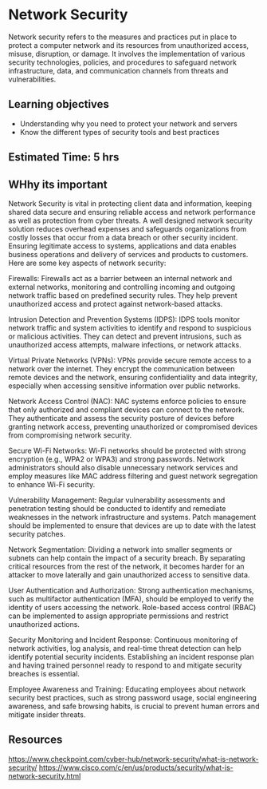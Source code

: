 # Network Security

Network security refers to the measures and practices put in place to protect a computer network and its resources from unauthorized access, misuse, disruption, or damage. It involves the implementation of various security technologies, policies, and procedures to safeguard network infrastructure, data, and communication channels from threats and vulnerabilities.

## Learning objectives
- Understanding why you need to protect your network and servers
- Know the different types of security tools and best practices

## Estimated Time: 5 hrs

## WHhy its important
Network Security is vital in protecting client data and information, keeping shared data secure and ensuring reliable access and network performance as well as protection from cyber threats. A well designed network security solution reduces overhead expenses and safeguards organizations from costly losses that occur from a data breach or other security incident. Ensuring legitimate access to systems, applications and data enables business operations and delivery of services and products to customers.
Here are some key aspects of network security:

Firewalls: Firewalls act as a barrier between an internal network and external networks, monitoring and controlling incoming and outgoing network traffic based on predefined security rules. They help prevent unauthorized access and protect against network-based attacks.

Intrusion Detection and Prevention Systems (IDPS): IDPS tools monitor network traffic and system activities to identify and respond to suspicious or malicious activities. They can detect and prevent intrusions, such as unauthorized access attempts, malware infections, or network attacks.

Virtual Private Networks (VPNs): VPNs provide secure remote access to a network over the internet. They encrypt the communication between remote devices and the network, ensuring confidentiality and data integrity, especially when accessing sensitive information over public networks.

Network Access Control (NAC): NAC systems enforce policies to ensure that only authorized and compliant devices can connect to the network. They authenticate and assess the security posture of devices before granting network access, preventing unauthorized or compromised devices from compromising network security.

Secure Wi-Fi Networks: Wi-Fi networks should be protected with strong encryption (e.g., WPA2 or WPA3) and strong passwords. Network administrators should also disable unnecessary network services and employ measures like MAC address filtering and guest network segregation to enhance Wi-Fi security.

Vulnerability Management: Regular vulnerability assessments and penetration testing should be conducted to identify and remediate weaknesses in the network infrastructure and systems. Patch management should be implemented to ensure that devices are up to date with the latest security patches.

Network Segmentation: Dividing a network into smaller segments or subnets can help contain the impact of a security breach. By separating critical resources from the rest of the network, it becomes harder for an attacker to move laterally and gain unauthorized access to sensitive data.

User Authentication and Authorization: Strong authentication mechanisms, such as multifactor authentication (MFA), should be employed to verify the identity of users accessing the network. Role-based access control (RBAC) can be implemented to assign appropriate permissions and restrict unauthorized actions.

Security Monitoring and Incident Response: Continuous monitoring of network activities, log analysis, and real-time threat detection can help identify potential security incidents. Establishing an incident response plan and having trained personnel ready to respond to and mitigate security breaches is essential.

Employee Awareness and Training: Educating employees about network security best practices, such as strong password usage, social engineering awareness, and safe browsing habits, is crucial to prevent human errors and mitigate insider threats.

## Resources

https://www.checkpoint.com/cyber-hub/network-security/what-is-network-security/
https://www.cisco.com/c/en/us/products/security/what-is-network-security.html